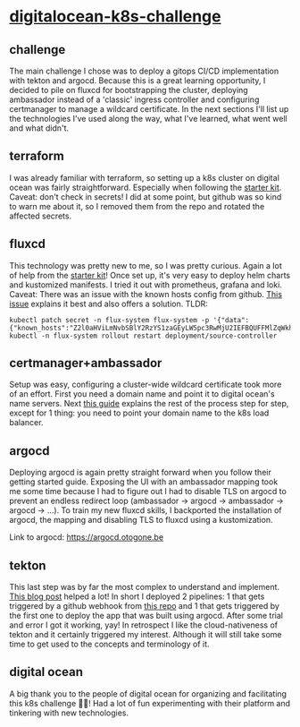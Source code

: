 # [digitalocean-k8s-challenge](https://www.digitalocean.com/community/pages/kubernetes-challenge#anchor--challenges)

## challenge
The main challenge I chose was to deploy a gitops CI/CD implementation with tekton and argocd. Because this is a great learning opportunity, I decided to pile on fluxcd for bootstrapping the cluster, deploying ambassador instead of a 'classic' ingress controller and configuring certmanager to manage a wildcard certificate.
In the next sections I'll list up the technologies I've used along the way, what I've learned, what went well and what didn't.

## terraform
I was already familiar with terraform, so setting up a k8s cluster on digital ocean was fairly straightforward. Especially when following the [starter kit](https://github.com/digitalocean/Kubernetes-Starter-Kit-Developers/).
Caveat: don't check in secrets! I did at some point, but github was so kind to warn me about it, so I removed them from the repo and rotated the affected secrets.

## fluxcd
This technology was pretty new to me, so I was pretty curious. Again a lot of help from the [starter kit](https://github.com/digitalocean/Kubernetes-Starter-Kit-Developers/)!
Once set up, it's very easy to deploy helm charts and kustomized manifests. I tried it out with prometheus, grafana and loki.
Caveat: There was an issue with the known hosts config from github. [This issue](https://github.com/fluxcd/flux2/discussions/2097) explains it best and also offers a solution.
TLDR:
```
kubectl patch secret -n flux-system flux-system -p '{"data":{"known_hosts":"Z2l0aHViLmNvbSBlY2RzYS1zaGEyLW5pc3RwMjU2IEFBQUFFMlZqWkhOaExYTm9ZVEl0Ym1semRIQXlOVFlBQUFBSWJtbHpkSEF5TlRZQUFBQkJCRW1LU0VOalFFZXpPbXhrWk15N29wS2d3RkI5bmt0NVlScllNak51RzVOODd1UmdnNkNMcmJvNXdBZFQveTZ2MG1LVjBVMncwV1oyWUIvKytUcG9ja2c9"}}'
kubectl -n flux-system rollout restart deployment/source-controller
```

## certmanager+ambassador
Setup was easy, configuring a cluster-wide wildcard certificate took more of an effort. First you need a domain name and point it to digital ocean's name servers. Next [this guide](https://github.com/digitalocean/Kubernetes-Starter-Kit-Developers/blob/main/03-setup-ingress-controller/guides/wildcard_certificates.md) explains the rest of the process step for step, except for 1 thing: you need to point your domain name to the k8s load balancer.

## argocd
Deploying argocd is again pretty straight forward when you follow their getting started guide. Exposing the UI with an ambassador mapping took me some time because I had to figure out I had to disable TLS on argocd to prevent an endless redirect loop (ambassador -> argocd -> ambassador -> argocd -> ...). To train my new fluxcd skills, I backported the installation of argocd, the mapping and disabling TLS to fluxcd using a kustomization.

Link to argocd: https://argocd.otogone.be

## tekton
This last step was by far the most complex to understand and implement. [This blog post](https://medium.com/dzerolabs/installing-ambassador-argocd-and-tekton-on-kubernetes-540aacc983b9) helped a lot! In short I deployed 2 pipelines: 1 that gets triggered by a github webhook from [this repo](https://github.com/fransguelinckx/tekton-pipeline-example-app) and 1 that gets triggered by the first one to deploy the app that was built using argocd. After some trial and error I got it working, yay!
In retrospect I like the cloud-nativeness of tekton and it certainly triggered my interest. Although it will still take some time to get used to the concepts and terminology of it.

## digital ocean
A big thank you to the people of digital ocean for organizing and facilitating this k8s challenge 👏🏻! Had a lot of fun experimenting with their platform and tinkering with new technologies. 

